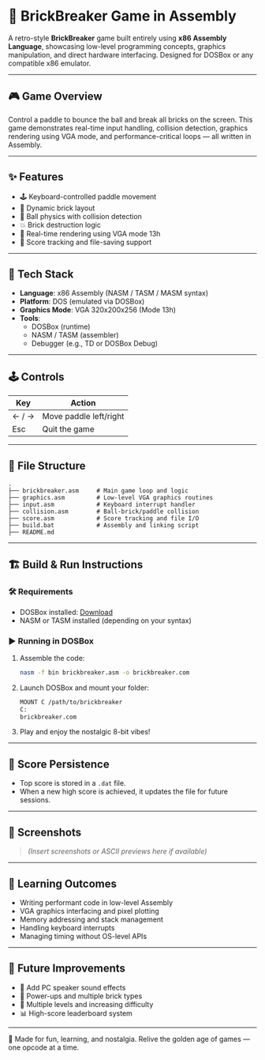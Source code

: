 # 🧱 BrickBreaker Game in Assembly

A retro-style **BrickBreaker** game built entirely using **x86 Assembly Language**, showcasing low-level programming concepts, graphics manipulation, and direct hardware interfacing. Designed for DOSBox or any compatible x86 emulator.

---

## 🎮 Game Overview

Control a paddle to bounce the ball and break all bricks on the screen. This game demonstrates real-time input handling, collision detection, graphics rendering using VGA mode, and performance-critical loops — all written in Assembly.

---

## ✨ Features

- 🕹️ Keyboard-controlled paddle movement
- 🧱 Dynamic brick layout
- 🏐 Ball physics with collision detection
- 💥 Brick destruction logic
- 🧠 Real-time rendering using VGA mode 13h
- 💾 Score tracking and file-saving support

---

## 🧰 Tech Stack

- **Language**: x86 Assembly (NASM / TASM / MASM syntax)
- **Platform**: DOS (emulated via DOSBox)
- **Graphics Mode**: VGA 320x200x256 (Mode 13h)
- **Tools**:
  - DOSBox (runtime)
  - NASM / TASM (assembler)
  - Debugger (e.g., TD or DOSBox Debug)

---

## 🕹️ Controls

| Key       | Action           |
|-----------|------------------|
| ← / →     | Move paddle left/right |
| Esc       | Quit the game     |

---

## 📂 File Structure

```
.
├── brickbreaker.asm     # Main game loop and logic
├── graphics.asm         # Low-level VGA graphics routines
├── input.asm            # Keyboard interrupt handler
├── collision.asm        # Ball-brick/paddle collision
├── score.asm            # Score tracking and file I/O
├── build.bat            # Assembly and linking script
├── README.md
```

---

## 🏗️ Build & Run Instructions

### 🛠 Requirements

- DOSBox installed: [Download](https://www.dosbox.com/)
- NASM or TASM installed (depending on your syntax)

### ▶️ Running in DOSBox

1. Assemble the code:
   ```bash
   nasm -f bin brickbreaker.asm -o brickbreaker.com
   ```

2. Launch DOSBox and mount your folder:
   ```bash
   MOUNT C /path/to/brickbreaker
   C:
   brickbreaker.com
   ```

3. Play and enjoy the nostalgic 8-bit vibes!

---

## 💾 Score Persistence

- Top score is stored in a `.dat` file.
- When a new high score is achieved, it updates the file for future sessions.

---

## 📸 Screenshots

> _(Insert screenshots or ASCII previews here if available)_

---

## 🤯 Learning Outcomes

- Writing performant code in low-level Assembly
- VGA graphics interfacing and pixel plotting
- Memory addressing and stack management
- Handling keyboard interrupts
- Managing timing without OS-level APIs

---

## 🚀 Future Improvements

- 🎵 Add PC speaker sound effects
- 🧱 Power-ups and multiple brick types
- 🔄 Multiple levels and increasing difficulty
- 📊 High-score leaderboard system


---

🧠 Made for fun, learning, and nostalgia. Relive the golden age of games — one opcode at a time.
